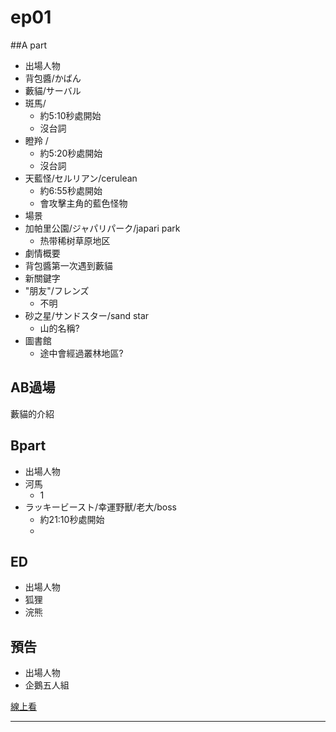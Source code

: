 
# ep01
##A part
* 出場人物
 * 背包醬/かばん
 * 藪貓/サーバル
 * 斑馬/
   * 約5:10秒處開始
   * 沒台詞
 * 瞪羚 /
   * 約5:20秒處開始
   * 沒台詞
 * 天藍怪/セルリアン/cerulean
   * 約6:55秒處開始
   * 會攻擊主角的藍色怪物
* 場景
 * 加帕里公園/ジャパリパーク/japari park
   * 热带稀树草原地区
* 劇情概要
 * 背包醬第一次遇到藪貓
* 新關鍵字
 * "朋友"/フレンズ
   * 不明
 * 砂之星/サンドスター/sand star
   * 山的名稱?
 * 圖書館
   * 途中會經過叢林地區?

## AB過場
藪貓的介紹

## Bpart  

* 出場人物
 * 河馬  
   * 1 
 * ラッキービースト/幸運野獸/老大/boss
   * 約21:10秒處開始
   * 

## ED

* 出場人物
 * 狐狸
 * 浣熊

## 預告

* 出場人物
 * 企鵝五人組
 






[線上看][z01]

***
[z01]:http://bangumi.bilibili.com/anime/5796/play#100603
